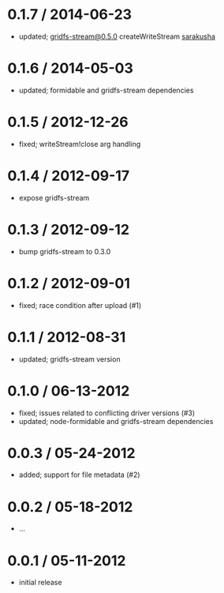 
0.1.7 / 2014-06-23
==================

 * updated; gridfs-stream@0.5.0 createWriteStream [sarakusha](https://github.com/sarakusha)

0.1.6 / 2014-05-03
==================

 * updated; formidable and gridfs-stream dependencies

0.1.5 / 2012-12-26
==================

  * fixed; writeStream!close arg handling

0.1.4 / 2012-09-17
==================

  * expose gridfs-stream

0.1.3 / 2012-09-12
==================

  * bump gridfs-stream to 0.3.0

0.1.2 / 2012-09-01
==================

  * fixed; race condition after upload (#1)

0.1.1 / 2012-08-31
==================

  * updated; gridfs-stream version

0.1.0 / 06-13-2012
==================

  * fixed; issues related to conflicting driver versions (#3)
  * updated; node-formidable and gridfs-stream dependencies

0.0.3 / 05-24-2012
==================

  * added; support for file metadata (#2)

0.0.2 / 05-18-2012
==================

  * ...

0.0.1 / 05-11-2012
==================

  * initial release


